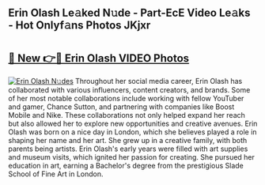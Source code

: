 ## Erin Olash Le𝚊ked N𝚞de - Part-EcE Video Le𝚊ks - Hot Onlyf𝚊ns Photos JKjxr

# <h2><a href="http://ab94374.deff.icu/?id=Erin+Olash">🔗 New 👉🔴 Erin Olash VIDEO Photos</a></h2>

[![Erin Olash N𝚞des](https://i.imgur.com/rIISA9y.gif)](http://ab94374.deff.icu/?id=Erin+Olash)
Throughout her social media career, Erin Olash has collaborated with various influencers, content creators, and brands. Some of her most notable collaborations include working with fellow YouTuber and gamer, Chance Sutton, and partnering with companies like Boost Mobile and Nike. These collaborations not only helped expand her reach but also allowed her to explore new opportunities and creative avenues. Erin Olash was born on a nice day in London, which she believes played a role in shaping her name and her art. She grew up in a creative family, with both parents being artists. Erin Olash's early years were filled with art supplies and museum visits, which ignited her passion for creating. She pursued her education in art, earning a Bachelor's degree from the prestigious Slade School of Fine Art in London.
